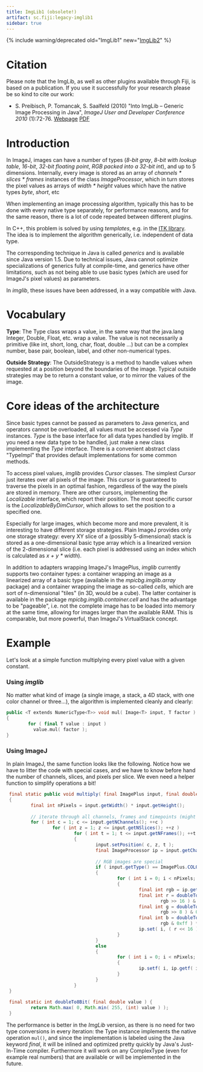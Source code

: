 ```yaml
---
title: ImgLib1 (obsolete!)
artifact: sc.fiji:legacy-imglib1
sidebar: true
---
```


{% include warning/deprecated old="ImgLib1" new="[ImgLib2](/imglib2)" %}

# Citation

Please note that the ImgLib, as well as other plugins available through Fiji, is based on a publication. If you use it successfully for your research please be so kind to cite our work:

-   S. Preibisch, P. Tomancak, S. Saalfeld (2010) "Into ImgLib – Generic Image Processing in Java", *ImageJ User and Developer Conference 2010* (1):72-76. [Webpage](http://imagejconf.tudor.lu/program/workshops/preibisch/start) [PDF](http://fly.mpi-cbg.de/preibisch/pubs/imagejpaper2010.pdf)

# Introduction

In ImageJ, images can have a number of types (*8-bit gray*, *8-bit with lookup table*, *16-bit*, *32-bit floating point*, *RGB packed into a 32-bit int*), and up to 5 dimensions. Internally, every image is stored as an array of *channels \* slices \* frames* instances of the class *ImageProcessor*, which in turn stores the pixel values as arrays of *width \* height* values which have the native types *byte*, *short*, etc

When implementing an image processing algorithm, typically this has to be done with every native type separately, for performance reasons, and for the same reason, there is a lot of code repeated between different plugins.

In C++, this problem is solved by using *templates*, e.g. in the [ITK library](http://www.itk.org/). The idea is to implement the algorithm generically, i.e. independent of data type.

The corresponding technique in Java is called *generics* and is available since Java version 1.5. Due to technical issues, Java cannot optimize specializations of generics fully at compile-time, and generics have other limitations, such as not being able to use basic types (which are used for ImageJ's pixel values) as parameters.

In *imglib*, these issues have been addressed, in a way compatible with Java.

# Vocabulary

<b>Type</b>: The Type class wraps a value, in the same way that the java.lang Integer, Double, Float, etc. wrap a value. The value is not necessarily a primitive (like int, short, long, char, float, double ...) but can be a complex number, base pair, boolean, label, and other non-numerical types.

<b>Outside Strategy</b>: The OutsideStrategy is a method to handle values when requested at a position beyond the boundaries of the image. Typical outside strategies may be to return a constant value, or to mirror the values of the image.

# Core ideas of the architecture

Since basic types cannot be passed as parameters to Java generics, and operators cannot be overloaded, all values must be accessed via *Type* instances. *Type* is the base interface for all data types handled by imglib. If you need a new data type to be handled, just make a new class implementing the *Type* interface. There is a convenient abstract class "TypeImpl" that provides default implementations for some common methods.

To access pixel values, *imglib* provides *Cursor* classes. The simplest *Cursor* just iterates over all pixels of the image. This cursor is guaranteed to traverse the pixels in an optimal fashion, regardless of the way the pixels are stored in memory. There are other cursors, implementing the *Localizable* interface, which report their position. The most specific cursor is the *LocalizableByDimCursor*, which allows to set the position to a specified one.

Especially for large images, which become more and more prevalent, it is interesting to have different storage strategies. Plain ImageJ provides only one storage strategy: every XY slice of a (possibly 5-dimensional) stack is stored as a one-dimensional basic type array which is a linearized version of the 2-dimensional slice (i.e. each pixel is addressed using an index which is calculated as *x + y \* width*).

In addition to adapters wrapping ImageJ's ImagePlus, *imglib* currently supports two container types: a container wrapping an image as a linearized array of a basic type (available in the *mpicbg.imglib.array* package) and a container wrapping the image as so-called *cells*, which are sort of n-dimensional "tiles" (in 3D, would be a cube). The latter container is available in the package *mpicbg.imglib.container.cell* and has the advantage to be "pageable", i.e. not the complete image has to be loaded into memory at the same time, allowing for images larger than the available RAM. This is comparable, but more powerful, than ImageJ's VirtualStack concept.

# Example

Let's look at a simple function multiplying every pixel value with a given constant.

### Using *imglib*

No matter what kind of image (a single image, a stack, a 4D stack, with one color channel or three...), the algorithm is implemented cleanly and clearly:

```cpp
public <T extends NumericType<T>> void mul( Image<T> input, T factor )
{
        for ( final T value : input )
          value.mul( factor );
}

```
### Using ImageJ

In plain ImageJ, the same function looks like the following. Notice how we have to litter the code with special cases, and we have to know before hand the number of channels, slices, and pixels per slice. We even need a helper function to simplify operations a bit!

```java
 final static public void multiply( final ImagePlus input, final double factor )
 {
         final int nPixels = input.getWidth() * input.getHeight();
         
         // iterate through all channels, frames and timepoints (might be just one)
         for ( int c = 1; c <= input.getNChannels(); ++c )
                 for ( int z = 1; z <= input.getNSlices(); ++z )
                         for ( int t = 1; t <= input.getNFrames(); ++t )
                         {
                                 input.setPosition( c, z, t );
                                 final ImageProcessor ip = input.getChannelProcessor();
                                 
                                 // RGB images are special
                                 if ( input.getType() == ImagePlus.COLOR_RGB )
                                 {
                                         for ( int i = 0; i < nPixels; ++i )
                                         {
                                                 final int rgb = ip.get( i );
                                                 final int r = doubleTo8Bit( Math.round( ( (
                                                         rgb >> 16 ) & 0xff ) * factor ) );
                                                 final int g = doubleTo8Bit( Math.round( ( (
                                                         rgb >> 8 ) & 0xff ) * factor ) );
                                                 final int b = doubleTo8Bit( Math.round( (
                                                         rgb & 0xff ) * factor ) );
                                                 ip.set( i, ( r << 16 ) | ( g << 8 ) | b );
                                         }
                                 }
                                 else
                                 {
                                         for ( int i = 0; i < nPixels; ++i )
                                         {
                                                 ip.setf( i, ip.getf( i ) * ( float )factor );
                                         }
                                 }
                         }
 }
 
 final static int doubleTo8Bit( final double value ) {
         return Math.max( 0, Math.min( 255, (int) value ) );
 }
```

The performance is better in the *ImgLib* version, as there is no need for two type conversions in every iteration: the Type instance implements the native operation `mul()`, and since the implementation is labeled using the Java keyword *final*, it will be inlined and optimized pretty quickly by Java's Just-In-Time compiler. Furthermore it will work on any ComplexType (even for example real numbers) that are available or will be implemented in the future.
